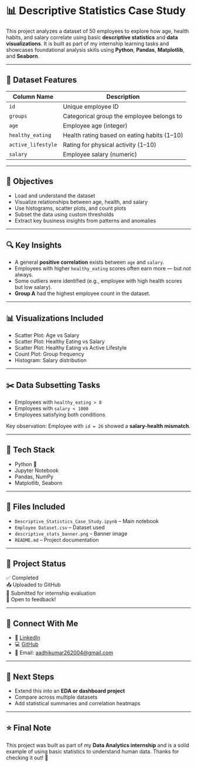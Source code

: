 # 📊 Descriptive Statistics Case Study

This project analyzes a dataset of 50 employees to explore how age, health habits, and salary correlate using basic **descriptive statistics** and **data visualizations**. It is built as part of my internship learning tasks and showcases foundational analysis skills using **Python**, **Pandas**, **Matplotlib**, and **Seaborn**.

---

## 📁 Dataset Features

| Column Name         | Description                                 |
|---------------------|---------------------------------------------|
| `id`                | Unique employee ID                          |
| `groups`            | Categorical group the employee belongs to   |
| `age`               | Employee age (integer)                      |
| `healthy_eating`    | Health rating based on eating habits (1–10) |
| `active_lifestyle`  | Rating for physical activity (1–10)         |
| `salary`            | Employee salary (numeric)                   |

---

## 📌 Objectives

- Load and understand the dataset
- Visualize relationships between age, health, and salary
- Use histograms, scatter plots, and count plots
- Subset the data using custom thresholds
- Extract key business insights from patterns and anomalies

---

## 🔍 Key Insights

- A general **positive correlation** exists between `age` and `salary`.
- Employees with higher `healthy_eating` scores often earn more — but not always.
- Some outliers were identified (e.g., employee with high health scores but low salary).
- **Group A** had the highest employee count in the dataset.

---

## 📊 Visualizations Included

- Scatter Plot: Age vs Salary  
- Scatter Plot: Healthy Eating vs Salary  
- Scatter Plot: Healthy Eating vs Active Lifestyle  
- Count Plot: Group frequency  
- Histogram: Salary distribution  

---

## ✂️ Data Subsetting Tasks

- Employees with `healthy_eating > 8`
- Employees with `salary < 1000`
- Employees satisfying both conditions

Key observation: Employee with `id = 26` showed a **salary-health mismatch**.

---

## 🧰 Tech Stack

- Python 🐍  
- Jupyter Notebook  
- Pandas, NumPy  
- Matplotlib, Seaborn  

---

## 📁 Files Included

- `Descriptive_Statistics_Case_Study.ipynb` – Main notebook  
- `Employee Dataset.csv` – Dataset used  
- `descriptive_stats_banner.png` – Banner image  
- `README.md` – Project documentation

---

## 📌 Project Status

✅ Completed  
📤 Uploaded to GitHub  
📩 Submitted for internship evaluation  
🧠 Open to feedback!

---

## 🤝 Connect With Me

- 💼 [LinkedIn](https://www.linkedin.com/in/aditya-kumar-verma-791035269/)  
- 💻 [GitHub](https://github.com/yourusername)  
- 📧 Email: aadhikumar262004@gmail.com

---

## 🚀 Next Steps

- Extend this into an **EDA or dashboard project**
- Compare across multiple datasets
- Add statistical summaries and correlation heatmaps

---

## ⭐ Final Note

This project was built as part of my **Data Analytics internship** and is a solid example of using basic statistics to understand human data. Thanks for checking it out! 🙌
